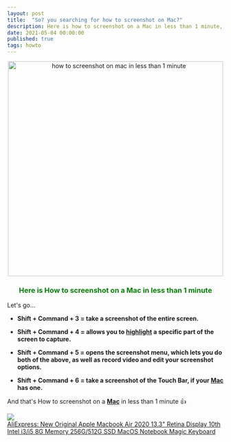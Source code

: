 ```yaml
---
layout: post
title:  "So? you searching for how to screenshot on Mac?"
description: Here is how to screenshot on a Mac in less than 1 minute, let's go!
date: 2021-05-04 00:00:00
published: true
tags: howto
---
```


<p align="center">
    <a href="https://amzn.to/2RubH6y" target="_blank" rel="nofollow">
        <img src="https://i.ytimg.com/vi/71C4TgEqh4U/maxresdefault.jpg" alt="how to screenshot on mac in less than 1 minute" title="how to screenshot on mac in less than 1 minute" width="500" />
    </a>
</p>

<h3 align="center" style="color: green;">
Here is How to screenshot on a Mac in less than 1 minute
</h3>

Let's go...

*   **Shift + Command + 3 = take a screenshot of the entire screen.**

*   **Shift + Command + 4 = allows you to [highlight](/) a specific part of the screen to capture.**

*   **Shift + Command + 5 = opens the screenshot menu, which lets you do both of the above, as well as record video and edit your screenshot options.**

*   **Shift + Command + 6 = take a screenshot of the Touch Bar, if your <strong><a href="https://s.click.aliexpress.com/e/_99RgsB" target="_blank" rel="nofollow">Mac</a></strong> has one.**

And that's How to screenshot on a <strong><a href="https://s.click.aliexpress.com/e/_AgVagP" target="_blank" rel="nofollow">Mac</a></strong> in less than 1 minute 👍

<a href="https://s.click.aliexpress.com/e/_9zOQ2F" target="_blank" rel="nofollow"><img src="https://ae04.alicdn.com/kf/H6e89a1e5610d4b0d974cf5f97c330224W.jpg"/><span style="display:block;">AliExpress: New Original Apple Macbook Air 2020 13.3" Retina Display 10th Intel i3/i5 8G Memory 256G/512G SSD MacOS Notebook Magic Keyboard</span></a>